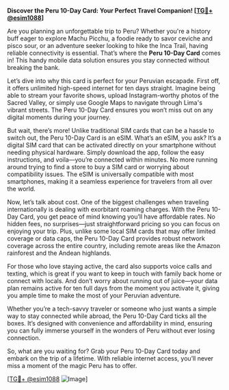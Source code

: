 **Discover the Peru 10-Day Card: Your Perfect Travel Companion! [[TG💪+ @esim1088](https://t.me/s/esim1088)]**

Are you planning an unforgettable trip to Peru? Whether you're a history buff eager to explore Machu Picchu, a foodie ready to savor ceviche and pisco sour, or an adventure seeker looking to hike the Inca Trail, having reliable connectivity is essential. That’s where the **Peru 10-Day Card** comes in! This handy mobile data solution ensures you stay connected without breaking the bank.

Let’s dive into why this card is perfect for your Peruvian escapade. First off, it offers unlimited high-speed internet for ten days straight. Imagine being able to stream your favorite shows, upload Instagram-worthy photos of the Sacred Valley, or simply use Google Maps to navigate through Lima's vibrant streets. The Peru 10-Day Card ensures you won’t miss out on any digital moments during your journey.

But wait, there’s more! Unlike traditional SIM cards that can be a hassle to switch out, the Peru 10-Day Card is an eSIM. What’s an eSIM, you ask? It’s a digital SIM card that can be activated directly on your smartphone without needing physical hardware. Simply download the app, follow the easy instructions, and voila—you’re connected within minutes. No more running around trying to find a store to buy a SIM card or worrying about compatibility issues. The eSIM is universally compatible with most smartphones, making it a seamless experience for travelers from all over the world.

Now, let’s talk about cost. One of the biggest challenges when traveling internationally is dealing with exorbitant roaming charges. With the Peru 10-Day Card, you get peace of mind knowing you’ll have affordable rates. No hidden fees, no surprises—just straightforward pricing so you can focus on enjoying your trip. Plus, unlike some local SIM cards that may offer limited coverage or data caps, the Peru 10-Day Card provides robust network coverage across the entire country, including remote areas like the Amazon rainforest and the Andean highlands.

For those who love staying active, the card also supports voice calls and texting, which is great if you want to keep in touch with family back home or connect with locals. And don’t worry about running out of juice—your data plan remains active for ten full days from the moment you activate it, giving you ample time to make the most of your Peruvian adventure.

Whether you’re a tech-savvy traveler or someone who just wants a simple way to stay connected while abroad, the Peru 10-Day Card ticks all the boxes. It’s designed with convenience and affordability in mind, ensuring you can fully immerse yourself in the wonders of Peru without ever losing connection.

So, what are you waiting for? Grab your Peru 10-Day Card today and embark on the trip of a lifetime. With reliable internet access, you’ll never miss a moment of the magic Peru has to offer. 

[[TG💪+ @esim1088](https://t.me/s/esim1088) ![Image](https://i.postimg.cc/Y0z9fWf4/image.png)]